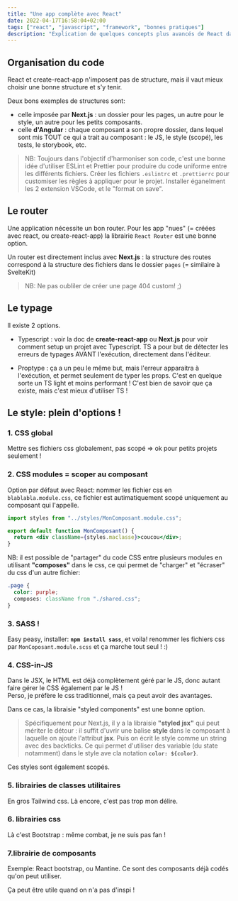 ```yaml
---
title: "Une app complète avec React"
date: 2022-04-17T16:58:04+02:00
tags: ["react", "javascript", "framework", "bonnes pratiques"]
description: "Explication de quelques concepts plus avancés de React dans le but de créer une app complète"
---
```


## Organisation du code

React et create-react-app n'imposent pas de structure, mais il vaut mieux choisir une bonne structure et s'y tenir.

Deux bons exemples de structures sont:

- celle imposée par **Next.js** : un dossier pour les pages, un autre pour le style, un autre pour les petits composants.
- celle **d'Angular** : chaque composant a son propre dossier, dans lequel sont mis TOUT ce qui a trait au composant : le JS, le style (scopé), les tests, le storybook, etc.

> NB: Toujours dans l'objectif d'harmoniser son code, c'est une bonne idée d'utiliser ESLint et Prettier pour produire du code uniforme entre les différents fichiers.
> Créer les fichiers `.eslintrc` et `.prettierrc` pour customiser les règles à appliquer pour le projet. Installer éganelment les 2 extension VSCode, et le "format on save".

## Le router

Une application nécessite un bon router. Pour les app "nues" (= créées avec react, ou create-react-app) la librairie `React Router` est une bonne option.

Un router est directement inclus avec **Next.js** : la structure des routes correspond à la structure des fichiers dans le dossier `pages` (= similaire à SvelteKit)

> NB: Ne pas oubliler de créer une page 404 custom! ;)

## Le typage

Il existe 2 options.

- Typescript : voir la doc de **create-react-app** ou **Next.js** pour voir comment setup un projet avec Typescript. TS a pour but de détecter les erreurs de typages AVANT l'exécution, directement dans l'éditeur.

- Proptype : ça a un peu le même but, mais l'erreur apparaitra à l'exécution, et permet seulement de typer les props. C'est en quelque sorte un TS light et moins performant ! C'est bien de savoir que ça existe, mais c'est mieux d'utiliser TS !

## Le style: plein d'options !

### 1. CSS global

Mettre ses fichiers css globalement, pas scopé => ok pour petits projets seulement !

### 2. CSS modules = scoper au composant

Option par défaut avec React: nommer les fichier css en `blablabla.module.css`, ce fichier est autimatiquement scopé uniquement au composant qui l'appelle.

```jsx
import styles from "../styles/MonComposant.module.css";

export default function MonComposant() {
  return <div className={styles.maclasse}>coucou</div>;
}
```

NB: il est possible de "partager" du code CSS entre plusieurs modules en utilisant **"composes"** dans le css, ce qui permet de "charger" et "écraser" du css d'un autre fichier:

```css
.page {
  color: purple;
  composes: className from "./shared.css";
}
```

### 3. SASS !

Easy peasy, installer: **`npm install sass`**, et voila! renommer les fichiers css par `MonCoposant.module.scss` et ça marche tout seul ! :)

### 4. CSS-in-JS

Dans le JSX, le HTML est déjà complètement géré par le JS, donc autant faire gérer le CSS également par le JS !  
Perso, je préfère le css traditionnel, mais ça peut avoir des avantages.

Dans ce cas, la libraisie "styled components" est une bonne option.

> Spécifiquement pour Next.js, il y a la libraisie **"styled jsx"** qui peut mériter le détour : il suffit d'uvrir une balise **style** dans le composant à laquelle on ajoute l'attribut **jsx**. Puis on écrit le style comme un string avec des backticks. Ce qui permet d'utiliser des variable (du state notamment) dans le style ave cla notation **`color: ${color}`**.

Ces styles sont également scopés.

### 5. librairies de classes utilitaires

En gros Tailwind css. Là encore, c'est pas trop mon délire.

### 6. librairies css

Là c'est Bootstrap : même combat, je ne suis pas fan !

### 7.librairie de composants

Exemple: React bootstrap, ou Mantine. Ce sont des composants déjà codés qu'on peut utiliser.

Ça peut être utile quand on n'a pas d'inspi !
